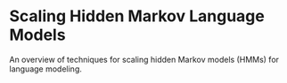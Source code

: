 # Scaling Hidden Markov Language Models

An overview of techniques for scaling hidden Markov models (HMMs) for language modeling.

